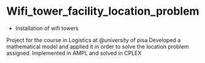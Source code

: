 # Wifi_tower_facility_location_problem
- Installation of wifi towers

Project for the course in Logistics at @university of pisa 
Developed a mathematical model and applied it in order to solve the location problem assigned. 
Implemented in AMPL and solved in CPLEX
